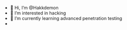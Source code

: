 - 👋 Hi, I’m @Hakkdemon
- 👀 I’m interested in hacking
- 🌱 I’m currently learning advanced penetration testing 
- 

<!---
Hakkdemon/Hakkdemon is a ✨ special ✨ repository because its `README.md` (this file) appears on your GitHub profile.
You can click the Preview link to take a look at your changes.
--->
